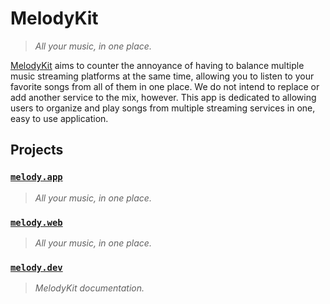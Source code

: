 # MelodyKit

> *All your music, in one place.*

[MelodyKit][MelodyKit] aims to counter the annoyance of having to balance multiple
music streaming platforms at the same time, allowing you to listen
to your favorite songs from all of them in one place. We do not intend
to replace or add another service to the mix, however. This app is
dedicated to allowing users to organize and play songs from multiple
streaming services in one, easy to use application.

## Projects

### [`melody.app`][melody.app]

> *All your music, in one place.*

### [`melody.web`][melody.web]

> *All your music, in one place.*

### [`melody.dev`][melody.dev]

> *MelodyKit documentation.*

[MelodyKit]: https://melodykit.app/

[melody.app]: https://github.com/MelodyKit/melody.app
[melody.web]: https://github.com/MelodyKit/melody.web
[melody.dev]: https://github.com/MelodyKit/melody.dev
